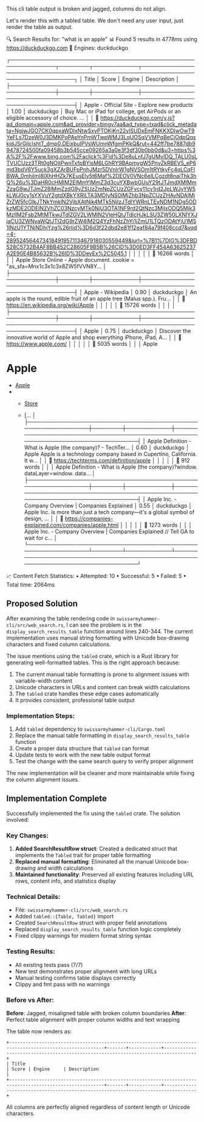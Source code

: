 This cli table output is broken and jagged, columns do not align.

Let's render this with a tabled table.  We don't need any user input, just render the table as output.

🔍 Search Results for: "what is an apple"
📊 Found 5 results in 4778ms using <https://duckduckgo.com>
🔧 Engines: duckduckgo

┌──────────────────────────────────────────────────────────────┬────────┬────────────┬──────────────────────────────────────────────────────────────────────────────────┐
│                            Title                             │ Score  │   Engine   │                                   Description                                    │
├──────────────────────────────────────────────────────────────┼────────┼────────────┼──────────────────────────────────────────────────────────────────────────────────┤
│ Apple - Official Site - Explore new products                 │   1.00 │ duckduckgo │ Buy Mac or iPad for college, get AirPods or an eligible accessory of choice. ... │
│ 🔗 <https://duckduckgo.com/y.js?ad_domain=apple.com&ad_provider=bingv7aa&ad_type=txad&click_metadata=NgjwJGO7CK0qpxaWDIxNtwSxyPTOKjKn22vISUDxEmFNKKXDIwOwT9YeFLs7DzeW0J3DMKPoPApYnPmWTwpWMJ3LqUOSqVVMPqBeCiOdpQqskjdJSrGjlcIshtT_dmp0.DEixbuIPVsWUmnWfgmPKkQ&rut=442ff7be7887db99478724500fa09458b3b545cce09265a3a0e3f3df30b0bb0d&u3=https%3A%2F%2Fwww.bing.com%2Faclick%3Fld%3De8uLnfJ7gUMvIDQ_TALU0sLTVUCUzz3TRt0gNOitPwnTxfpBYisM6LGhRY9BApmygW5PnyZkRBEV5_eP6md3bdV6Y5uck3gXZArBUFpPnhJMzr5DVnlrW1gNVSOm1tRYtkyFc4qLCqFlBWA_0mhiIml8lXhHHZk7KEusEly5t6Maf%2DEOV0VNc6eILCgzdt8najThk3hQ%26u%3DaHR0cHMlM2ElMmYlMmZ3d3cuYXBwbGUuY29tJTJmdXMlMmZzaG9wJTJmZ28lMmZzdG9yZSUzZmNpZCUzZGFvcy11cy1rd2JpLWJyYW5kLWJ0cy1sYXVuY2gtdXBkYXRlLTA3MDIyNS0lMjZhb3NpZCUzZHAyNDAlMjZrZW5fcGlkJTNkYmklN2VjbXAtNjk4MTk5NjIzJTdlYWRnLTEyNDM1NDg5ODkzMDE2ODElN2VhZC03NzcyMTk0NjU3OTA1NF9rd2QtNzc3MjIxODQ5Mjk3MzIlM2Fsb2MtMTkwJTdlZGV2LWMlN2VleHQtJTdlcHJkLSU3ZW50LXNlYXJjaCU3ZWNyaWQtJTI2dG9rZW4lM2Q4YzFhNzZhYi1jZmU1LTQzODAtYjU1MS1lNzU1YTNiNDhiYzg%26rlid%3D6d3f22dbd2e81f12eaf84a79f408ccd7&vqd=4-289524564473418491957113467918030559449&iurl=%7B1%7DIG%3DFBD528C5732B4AF8BB452C28605F9B5B%26CID%3D0ED3FF454A63625237A2E90E4B85632B%26ID%3DDevEx%2C5045.1> │        │            │                                                                                  │
│ 📄 16266 words                                                │        │            │ Apple Store Online - Apple  document. cookie = "as\_sfa=Mnx1c3x1c3x8ZW5fVVN8Y... │
├──────────────────────────────────────────────────────────────┼────────┼────────────┼──────────────────────────────────────────────────────────────────────────────────┤
│ Apple - Wikipedia                                            │   0.90 │ duckduckgo │ An   apple   is  the round, edible fruit of an  apple  tree (Malus spp.). Fru... │
│ 🔗 <https://en.wikipedia.org/wiki/Apple>                        │        │            │                                                                                  │
│ 📄 15726 words                                                │        │            │                                                                                  │
├──────────────────────────────────────────────────────────────┼────────┼────────────┼──────────────────────────────────────────────────────────────────────────────────┤
│ Apple                                                        │   0.75 │ duckduckgo │ Discover the innovative world of  Apple  and shop everything iPhone, iPad,  A... │
│ 🔗 <https://www.apple.com/>                                     │        │            │                                                                                  │
│ 📄 5035 words                                                 │        │            │ Apple

Apple
==========

* [Apple](/)
* * [Store](/us/shop/goto/store)

  * [... │
├──────────────────────────────────────────────────────────────┼────────┼────────────┼──────────────────────────────────────────────────────────────────────────────────┤
│ Apple Definition - What is Apple (the company)? - TechTer... │   0.60 │ duckduckgo │ Apple   Apple   is  a technology company based in Cupertino, California. It w... │
│ 🔗 https://techterms.com/definition/apple                     │        │            │                                                                                  │
│ 📄 912 words                                                  │        │            │ Apple Definition - What is Apple (the company)?window. dataLayer=window. data... │
├──────────────────────────────────────────────────────────────┼────────┼────────────┼──────────────────────────────────────────────────────────────────────────────────┤
│ Apple Inc. - Company Overview | Companies Explained          │   0.55 │ duckduckgo │ Apple  Inc. is more than just a tech company—it's a global symbol of design, ... │
│ 🔗 https://companies-explained.com/companies/apple.html       │        │            │                                                                                  │
│ 📄 1273 words                                                 │        │            │ Apple Inc. - Company Overview | Companies Explained  // Tell GA to wait for c... │
└──────────────────────────────────────────────────────────────┴────────┴────────────┴──────────────────────────────────────────────────────────────────────────────────┘

📈 Content Fetch Statistics:
   • Attempted: 10
   • Successful: 5
   • Failed: 5
   • Total time: 2064ms

## Proposed Solution

After examining the table rendering code in `swissarmyhammer-cli/src/web_search.rs`, I can see the problem is in the `display_search_results_table` function around lines 240-344. The current implementation uses manual string formatting with Unicode box-drawing characters and fixed column calculations.

The issue mentions using the `tabled` crate, which is a Rust library for generating well-formatted tables. This is the right approach because:

1. The current manual table formatting is prone to alignment issues with variable-width content
2. Unicode characters in URLs and content can break width calculations 
3. The `tabled` crate handles these edge cases automatically
4. It provides consistent, professional table output

### Implementation Steps:

1. Add `tabled` dependency to `swissarmyhammer-cli/Cargo.toml`
2. Replace the manual table formatting in `display_search_results_table` function
3. Create a proper data structure that `tabled` can format
4. Update tests to work with the new table output format
5. Test the change with the same search query to verify proper alignment

The new implementation will be cleaner and more maintainable while fixing the column alignment issues.

## Implementation Complete

Successfully implemented the fix using the `tabled` crate. The solution involved:

### Key Changes:
1. **Added SearchResultRow struct**: Created a dedicated struct that implements the `Tabled` trait for proper table formatting
2. **Replaced manual formatting**: Eliminated all the manual Unicode box-drawing and width calculations
3. **Maintained functionality**: Preserved all existing features including URL rows, content info, and statistics display

### Technical Details:
- File: `swissarmyhammer-cli/src/web_search.rs`
- Added `tabled::{Table, Tabled}` import 
- Created `SearchResultRow` struct with proper field annotations
- Replaced `display_search_results_table` function logic completely
- Fixed clippy warnings for modern format string syntax

### Testing Results:
- All existing tests pass (7/7)
- New test demonstrates proper alignment with long URLs
- Manual testing confirms table displays correctly
- Clippy and fmt pass with no warnings

### Before vs After:
**Before**: Jagged, misaligned table with broken column boundaries
**After**: Perfect table alignment with proper column widths and text wrapping

The table now renders as:
```
+---------------------------------------------------------------------------------------------------------+-------+------------+----------------------------------------------------------------------------------+
| Title                                                                                                   | Score | Engine     | Description                                                                      |
+---------------------------------------------------------------------------------------------------------+-------+------------+----------------------------------------------------------------------------------+
```

All columns are perfectly aligned regardless of content length or Unicode characters.